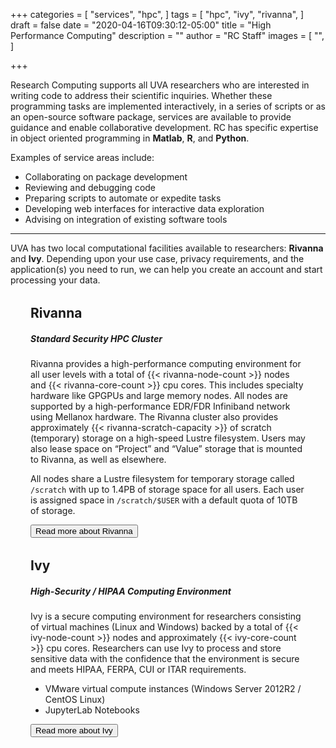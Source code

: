 +++
categories = [
  "services",
  "hpc",
]
tags = [
  "hpc",
  "ivy",
  "rivanna",
]
draft = false
date = "2020-04-16T09:30:12-05:00"
title = "High Performance Computing"
description = ""
author = "RC Staff"
images = [
  "",
]

+++

<p class=lead>Research Computing supports all UVA researchers who are interested in writing code to address their scientific inquiries. Whether these programming tasks are implemented interactively, in a series of scripts or as an open-source software package, services are available to provide guidance and enable collaborative development. RC has specific expertise in object oriented programming in <b>Matlab</b>, <b>R</b>, and <b>Python</b>.</p>

Examples of service areas include:

- Collaborating on package development
- Reviewing and debugging code
- Preparing scripts to automate or expedite tasks
- Developing web interfaces for interactive data exploration
- Advising on integration of existing software tools

- - -

<p class=lead>UVA has two local computational facilities available to researchers: <b>Rivanna</b> and <b>Ivy</b>. Depending upon your use case, privacy requirements, and the application(s) you need to run, we can help you create an account and start processing your data.</p>

<div class="card" style="margin:2rem;">
  <div class="card-block">
    <h2 class="card-title">Rivanna</h2>
    <h5 class="card-subtitle mb-2">Standard Security HPC Cluster</h5>
    <p class="card-text">
    Rivanna provides a high-performance computing environment for all user levels with a total of {{< rivanna-node-count >}} nodes and {{< rivanna-core-count >}} cpu cores.  This includes specialty hardware like GPGPUs and large memory nodes. All nodes are supported by a high-performance EDR/FDR Infiniband network using Mellanox hardware. The Rivanna cluster also provides approximately {{< rivanna-scratch-capacity >}} of scratch (temporary) storage on a high-speed Lustre filesystem. Users may also lease space on “Project” and “Value” storage that is mounted to Rivanna, as well as elsewhere. 
    </p><p class="card-text">
    All nodes share a Lustre filesystem for temporary storage called <code>/scratch</code> with up to 1.4PB of storage space for all users.   Each user is assigned space in <code>/scratch/$USER</code> with a default quota of 10TB of storage. 
    </p>
    <a href="/userinfo/rivanna/overview" class="card-link"><button class="btn btn-warning">Read more about Rivanna</button></a>
  </div>
</div>

<div class="card" style="margin:2rem;">
  <div class="card-block">
    <h2 class="card-title">Ivy</h2>
    <h5 class="card-subtitle mb-2">High-Security / HIPAA Computing Environment</h5>
    <p class="card-text">
    Ivy is a secure computing environment for researchers consisting of virtual machines (Linux and Windows) backed by a total of {{< ivy-node-count >}} nodes and approximately {{< ivy-core-count >}} cpu cores. Researchers can use Ivy to process and store sensitive data with the confidence that the environment is secure and meets HIPAA, FERPA, CUI or ITAR requirements.
    <ul>
      <li>VMware virtual compute instances (Windows Server 2012R2 / CentOS Linux)</li>
      <li>JupyterLab Notebooks</li>
    </ul>
    </p>
    <a href="/userinfo/ivy/overview" class="card-link"><button class="btn btn-warning">Read more about Ivy</button></a>
  </div>
</div>

